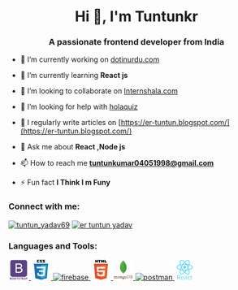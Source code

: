 <h1 align="center">Hi 👋, I'm Tuntunkr</h1>
<h3 align="center">A passionate frontend developer from India</h3>

- 🔭 I’m currently working on [dotinurdu.com](https://dotinurdu.com/)

- 🌱 I’m currently learning **React js**

- 👯 I’m looking to collaborate on [Internshala.com](https://internshala.com/)

- 🤝 I’m looking for help with [holaquiz](https://hola-quiz-server.herokuapp.com/)

- 📝 I regularly write articles on [https://er-tuntun.blogspot.com/](https://er-tuntun.blogspot.com/)

- 💬 Ask me about **React ,Node js**

- 📫 How to reach me **tuntunkumar04051998@gmail.com**

- ⚡ Fun fact **I Think I m Funy**

<h3 align="left">Connect with me:</h3>
<p align="left">
<a href="https://instagram.com/tuntun_yadav69" target="blank"><img align="center" src="https://raw.githubusercontent.com/rahuldkjain/github-profile-readme-generator/master/src/images/icons/Social/instagram.svg" alt="tuntun_yadav69" height="30" width="40" /></a>
<a href="https://www.youtube.com/c/er tuntun yadav" target="blank"><img align="center" src="https://raw.githubusercontent.com/rahuldkjain/github-profile-readme-generator/master/src/images/icons/Social/youtube.svg" alt="er tuntun yadav" height="30" width="40" /></a>
</p>

<h3 align="left">Languages and Tools:</h3>
<p align="left"> <a href="https://getbootstrap.com" target="_blank"> <img src="https://raw.githubusercontent.com/devicons/devicon/master/icons/bootstrap/bootstrap-plain-wordmark.svg" alt="bootstrap" width="40" height="40"/> </a> <a href="https://www.w3schools.com/css/" target="_blank"> <img src="https://raw.githubusercontent.com/devicons/devicon/master/icons/css3/css3-original-wordmark.svg" alt="css3" width="40" height="40"/> </a> <a href="https://firebase.google.com/" target="_blank"> <img src="https://www.vectorlogo.zone/logos/firebase/firebase-icon.svg" alt="firebase" width="40" height="40"/> </a> <a href="https://www.w3.org/html/" target="_blank"> <img src="https://raw.githubusercontent.com/devicons/devicon/master/icons/html5/html5-original-wordmark.svg" alt="html5" width="40" height="40"/> </a> <a href="https://www.mongodb.com/" target="_blank"> <img src="https://raw.githubusercontent.com/devicons/devicon/master/icons/mongodb/mongodb-original-wordmark.svg" alt="mongodb" width="40" height="40"/> </a> <a href="https://postman.com" target="_blank"> <img src="https://www.vectorlogo.zone/logos/getpostman/getpostman-icon.svg" alt="postman" width="40" height="40"/> </a> <a href="https://reactjs.org/" target="_blank"> <img src="https://raw.githubusercontent.com/devicons/devicon/master/icons/react/react-original-wordmark.svg" alt="react" width="40" height="40"/> </a> </p>
